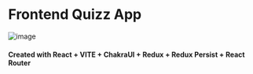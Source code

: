 # Frontend Quizz App
![image](https://github.com/user-attachments/assets/5288b5d7-000c-4382-bf07-f06f6e52e2f0)

#### Created with React + VITE + ChakraUI + Redux + Redux Persist + React Router

